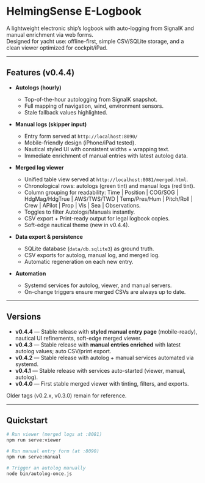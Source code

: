 # HelmingSense E-Logbook

A lightweight electronic ship’s logbook with auto-logging from SignalK and manual enrichment via web forms.  
Designed for yacht use: offline-first, simple CSV/SQLite storage, and a clean viewer optimized for cockpit/iPad.

---

## Features (v0.4.4)

- **Autologs (hourly)**  
  - Top-of-the-hour autologging from SignalK snapshot.  
  - Full mapping of navigation, wind, environment sensors.  
  - Stale fallback values highlighted.  

- **Manual logs (skipper input)**  
  - Entry form served at `http://localhost:8090/`  
  - Mobile-friendly design (iPhone/iPad tested).  
  - Nautical styled UI with consistent widths + wrapping text.  
  - Immediate enrichment of manual entries with latest autolog data.  

- **Merged log viewer**  
  - Unified table view served at `http://localhost:8081/merged.html`.  
  - Chronological rows: autologs (green tint) and manual logs (red tint).  
  - Column grouping for readability: Time | Position | COG/SOG | HdgMag/HdgTrue | AWS/TWS/TWD | Temp/Pres/Hum | Pitch/Roll | Crew | APilot | Prop | Vis | Sea | Observations.  
  - Toggles to filter Autologs/Manuals instantly.  
  - CSV export + Print-ready output for legal logbook copies.  
  - Soft-edge nautical theme (new in v0.4.4).  

- **Data export & persistence**  
  - SQLite database (`data/db.sqlite3`) as ground truth.  
  - CSV exports for autolog, manual log, and merged log.  
  - Automatic regeneration on each new entry.  

- **Automation**  
  - Systemd services for autolog, viewer, and manual servers.  
  - On-change triggers ensure merged CSVs are always up to date.  

---

## Versions

- **v0.4.4** — Stable release with **styled manual entry page** (mobile-ready), nautical UI refinements, soft-edge merged viewer.  
- **v0.4.3** — Stable release with **manual entries enriched** with latest autolog values; auto CSV/print export.  
- **v0.4.2** — Stable release with autolog + manual services automated via systemd.  
- **v0.4.1** — Stable release with services auto-started (viewer, manual, autolog).  
- **v0.4.0** — First stable merged viewer with tinting, filters, and exports.  

Older tags (v0.2.x, v0.3.0) remain for reference.

---

## Quickstart

```bash
# Run viewer (merged logs at :8081)
npm run serve:viewer

# Run manual entry form (at :8090)
npm run serve:manual

# Trigger an autolog manually
node bin/autolog-once.js

